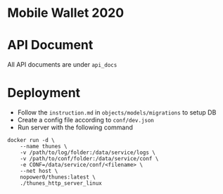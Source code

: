 # Mobile Wallet 2020

# API Document
All API documents are under `api_docs`

# Deployment
* Follow the `instruction.md` in `objects/models/migrations` to setup DB
* Create a config file according to `conf/dev.json`
* Run server with the following command
```shell script
docker run -d \
    --name thunes \
    -v /path/to/log/folder:/data/service/logs \
    -v /path/to/conf/folder:/data/service/conf \
    -e CONF=/data/service/conf/<filename> \
    --net host \
    nopower0/thunes:latest \
    ./thunes_http_server_linux
```
